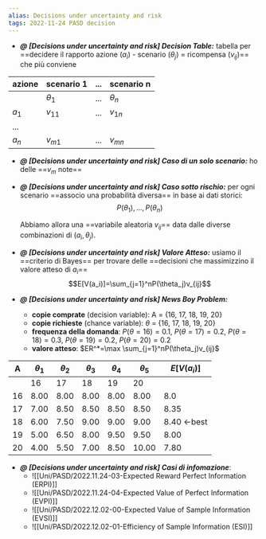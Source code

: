 ```yaml
---
alias: Decisions under uncertainty and risk
tags: 2022-11-24 PASD decision
---
```


- ***@ [Decisions under uncertainty and risk] Decision Table:***
	 tabella per ==decidere il rapporto azione ($a_i$) - scenario ($\theta_j$) = ricompensa ($v_{ij}$)== che più conviene

|azione|scenario 1|...|scenario n
|---|---|---|---|
||$\theta_1$|...|$\theta_n$|
|$a_1$|$v_{11}$|...|$v_{1n}$|
|...||||
|$a_n$|$v_{m1}$|...|$v_{mn}$|
<!--ID: 1670236970541-->


- ***@ [Decisions under uncertainty and risk] Caso di un solo scenario:***
	 ho delle ==$v_m$ note==
<!--ID: 1670236970546-->


- ***@ [Decisions under uncertainty and risk] Caso sotto rischio:***
	 per ogni scenario ==associo una probabilità diversa== in base ai dati storici: $$P(\theta_1),...,P(\theta_n)$$

	Abbiamo allora una ==variabile aleatoria $v_{ij}$== data dalle diverse combinazioni di $(a_{i}, \theta_j)$.
<!--ID: 1670236970551-->




- ***@ [Decisions under uncertainty and risk] Valore Atteso:***
	 usiamo il ==criterio di Bayes== per trovare delle ==decisioni che massimizzino il valore atteso di $a_i$== $$E[V(a_i)]=\sum_{j=1}^nP(\theta_j)v_{ij}$$
<!--ID: 1670236970555-->


- ***@ [Decisions under uncertainty and risk] News Boy Problem:***
	
	- **copie comprate** (decision variable): A = {16, 17, 18, 19, 20}
	- **copie richieste** (chance variable): $\theta$ = {16, 17, 18, 19, 20}
	- **frequenza della domanda**: $P(\theta=16)=0.1$, $P(\theta=17)=0.2$, $P(\theta=18)=0.3$, $P(\theta=19)=0.2$, $P(\theta=20)=0.2$
	- **valore atteso**: $ER^*=\max \sum_{j=1}^nP(\theta_j)v_{ij}$

|A|$\theta_1$|$\theta_2$|$\theta_3$|$\theta_4$|$\theta_5$|$E[V(a_i)]$|
|---|---|---|---|---|---|---|
||16|17|18|19|20||
|16|8.00|8.00|8.00|8.00|8.00|8.0|
|17|7.00|8.50|8.50|8.50|8.50|8.35|
|18|6.00|7.50|9.00|9.00|9.00|8.40 <-best|
|19|5.00|6.50|8.00|9.50|9.50|8.00|
|20|4.00|5.50|7.00|8.50|10.00|7.80|
<!--ID: 1670236970559-->


- ***@ [Decisions under uncertainty and risk] Casi di infomazione***:
	- ![[Uni/PASD/2022.11.24-03-Expected Reward Perfect Information (ERPI)]]
	- ![[Uni/PASD/2022.11.24-04-Expected Value of Perfect Information (EVPI)]]
	- ![[Uni/PASD/2022.12.02-00-Expected Value of Sample Information (EVSI)]]
	- ![[Uni/PASD/2022.12.02-01-Efficiency of Sample Information (ESI)]]